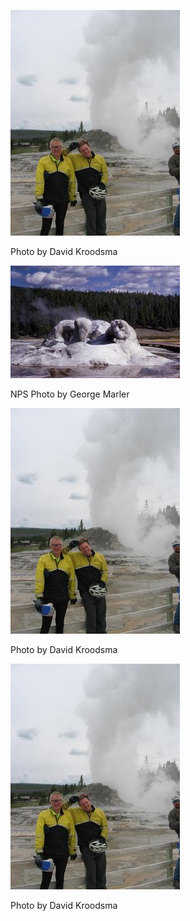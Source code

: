 ![Grotto-dk.JPG](../images/Grotto-dk.JPG)

 Photo by David Kroodsma

![Grotto Geyser](../images/GrottoGeyser.jpg)

NPS Photo by George Marler

![Grotto-dk](../images/Grotto-dk.JPG)

 Photo by David Kroodsma
 
 ![Grotto-dk](../images/Grotto-dk.JPG)

 Photo by David Kroodsma
